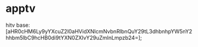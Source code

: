# apptv
hitv
base:[aHR0cHM6Ly9yYXcuZ2l0aHVidXNlcmNvbnRlbnQuY29tL3dhbnhpYW5nY2hhbm5lbC9hcHB0di9tYXN0ZXIvY29uZmlnLmpzb24=];

